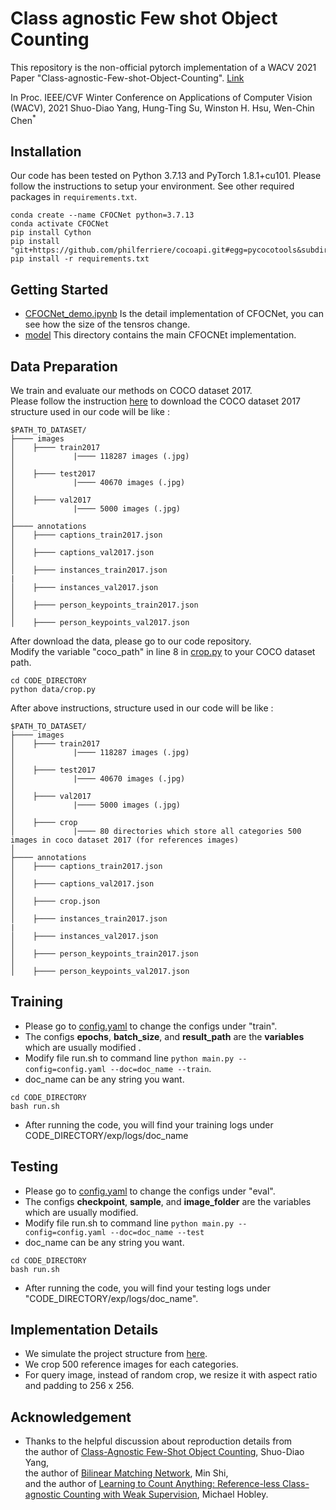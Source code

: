 # Class agnostic Few shot Object Counting

This repository is the non-official pytorch implementation of a WACV 2021 Paper "Class-agnostic-Few-shot-Object-Counting". [Link](https://openaccess.thecvf.com/content/WACV2021/papers/Yang_Class-Agnostic_Few-Shot_Object_Counting_WACV_2021_paper.pdf)

In Proc. IEEE/CVF Winter Conference on Applications of Computer Vision (WACV), 2021
Shuo-Diao Yang, Hung-Ting Su, Winston H. Hsu, Wen-Chin Chen<sup>*</sup>

## Installation
Our code has been tested on Python 3.7.13 and PyTorch 1.8.1+cu101. Please follow the instructions to setup your environment. See other required packages in `requirements.txt`.
````
conda create --name CFOCNet python=3.7.13
conda activate CFOCNet
pip install Cython
pip install "git+https://github.com/philferriere/cocoapi.git#egg=pycocotools&subdirectory=PythonAPI"
pip install -r requirements.txt
````

## Getting Started
* [CFOCNet_demo.ipynb](CFOCNet_demo.ipynb) Is the detail implementation of CFOCNet, you can see how the size of the tensros change.
* [model](model) This directory contains the main CFOCNEt implementation.

## Data Preparation
We train and evaluate our methods on COCO dataset 2017. </br>
Please follow the instruction [here](https://gist.github.com/mkocabas/a6177fc00315403d31572e17700d7fd9) to download the COCO dataset 2017 </br>
structure used in our code will be like : </br>
````
$PATH_TO_DATASET/
├──── images
│    ├──── train2017
│             |──── 118287 images (.jpg)
│
│    ├──── test2017
│             |──── 40670 images (.jpg)
│
│    ├──── val2017
│             |──── 5000 images (.jpg)
│
├──── annotations
│    ├──── captions_train2017.json
│
│    ├──── captions_val2017.json
│
│    ├──── instances_train2017.json
|
│    ├──── instances_val2017.json
│
│    ├──── person_keypoints_train2017.json
│
│    ├──── person_keypoints_val2017.json
````
After download the data, please go to our code repository. </br>
Modify the variable "coco_path" in line 8  in [crop.py](data/crop.py) to your COCO dataset path.
````
cd CODE_DIRECTORY
python data/crop.py
````
After above instructions, structure used in our code will be like : </br>
````
$PATH_TO_DATASET/
├──── images
│    ├──── train2017
│             |──── 118287 images (.jpg)
│
│    ├──── test2017
│             |──── 40670 images (.jpg)
│
│    ├──── val2017
│             |──── 5000 images (.jpg)
│
│    ├──── crop
│             |──── 80 directories which store all categories 500 images in coco dataset 2017 (for references images)
│
├──── annotations
│    ├──── captions_train2017.json
│
│    ├──── captions_val2017.json
│
│    ├──── crop.json
│
│    ├──── instances_train2017.json
|
│    ├──── instances_val2017.json
│
│    ├──── person_keypoints_train2017.json
│
│    ├──── person_keypoints_val2017.json

````

## Training
* Please go to [config.yaml](configs/config.yaml) to change the configs under "train". </br>
* The configs **epochs**, **batch_size**, and **result_path** are the **variables** which are usually modified .</br>
* Modify file run.sh to command line ```python main.py --config=config.yaml --doc=doc_name --train```.
* doc_name can be any string you want.
````
cd CODE_DIRECTORY
bash run.sh
````
* After running the code, you will find your training logs under CODE_DIRECTORY/exp/logs/doc_name

## Testing
* Please go to [config.yaml](configs/config.yaml) to change the configs under "eval". </br>
* The configs **checkpoint**, **sample**, and **image_folder** are the variables which are usually modified. </br>
* Modify file run.sh to command line ```python main.py --config=config.yaml --doc=doc_name --test```
* doc_name can be any string you want.
````
cd CODE_DIRECTORY
bash run.sh
````
* After running the code, you will find your testing logs under "CODE_DIRECTORY/exp/logs/doc_name".

## Implementation Details
* We simulate the project structure from [here](https://github.com/ermongroup/ncsnv2).
* We crop 500 reference images for each categories.
* For query image, instead of random crop, we resize it with aspect ratio and padding to 256 x 256.

## Acknowledgement
* Thanks to the helpful discussion about reproduction details from </br>
the author of [Class-Agnostic Few-Shot Object Counting](https://openaccess.thecvf.com/content/WACV2021/html/Yang_Class-Agnostic_Few-Shot_Object_Counting_WACV_2021_paper.html), Shuo-Diao Yang, </br>
the author of [Bilinear Matching Network](https://arxiv.org/abs/2203.08354), Min Shi, </br>
and the author of [Learning to Count Anything: Reference-less Class-agnostic Counting with Weak Supervision](https://arxiv.org/abs/2205.10203), Michael Hobley. </br>
